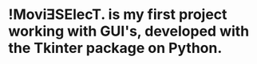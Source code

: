 # !MoviƎSElecT. is my first project working with GUI's, developed with the Tkinter package on Python.
